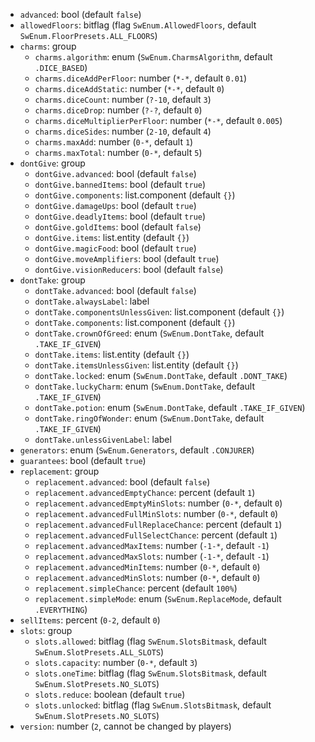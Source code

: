 * `advanced`: bool (default `false`)
* `allowedFloors`: bitflag (flag `SwEnum.AllowedFloors`, default `SwEnum.FloorPresets.ALL_FLOORS`)
* `charms`: group
  * `charms.algorithm`: enum (`SwEnum.CharmsAlgorithm`, default `.DICE_BASED`)
  * `charms.diceAddPerFloor`: number (`*-*`, default `0.01`)
  * `charms.diceAddStatic`: number (`*-*`, default `0`)
  * `charms.diceCount`: number (`?-10`, default `3`)
  * `charms.diceDrop`: number (`?-?`, default `0`)
  * `charms.diceMultiplierPerFloor`: number (`*-*`, default `0.005`)
  * `charms.diceSides`: number (`2-10`, default `4`)
  * `charms.maxAdd`: number (`0-*`, default `1`)
  * `charms.maxTotal`: number (`0-*`, default `5`)
* `dontGive`: group
  * `dontGive.advanced`: bool (default `false`)
  * `dontGive.bannedItems`: bool (default `true`)
  * `dontGive.components`: list.component (default `{}`)
  * `dontGive.damageUps`: bool (default `true`)
  * `dontGive.deadlyItems`: bool (default `true`)
  * `dontGive.goldItems`: bool (default `false`)
  * `dontGive.items`: list.entity (default `{}`)
  * `dontGive.magicFood`: bool (default `true`)
  * `dontGive.moveAmplifiers`: bool (default `true`)
  * `dontGive.visionReducers`: bool (default `false`)
* `dontTake`: group
  * `dontTake.advanced`: bool (default `false`)
  * `dontTake.alwaysLabel`: label
  * `dontTake.componentsUnlessGiven`: list.component (default `{}`)
  * `dontTake.components`: list.component (default `{}`)
  * `dontTake.crownOfGreed`: enum (`SwEnum.DontTake`, default `.TAKE_IF_GIVEN`)
  * `dontTake.items`: list.entity (default `{}`)
  * `dontTake.itemsUnlessGiven`: list.entity (default `{}`)
  * `dontTake.locked`: enum (`SwEnum.DontTake`, default `.DONT_TAKE`)
  * `dontTake.luckyCharm`: enum (`SwEnum.DontTake`, default `.TAKE_IF_GIVEN`)
  * `dontTake.potion`: enum (`SwEnum.DontTake`, default `.TAKE_IF_GIVEN`)
  * `dontTake.ringOfWonder`: enum (`SwEnum.DontTake`, default `.TAKE_IF_GIVEN`)
  * `dontTake.unlessGivenLabel`: label
* `generators`: enum (`SwEnum.Generators`, default `.CONJURER`)
* `guarantees`: bool (default `true`)
* `replacement`: group
  * `replacement.advanced`: bool (default `false`)
  * `replacement.advancedEmptyChance`: percent (default `1`)
  * `replacement.advancedEmptyMinSlots`: number (`0-*`, default `0`)
  * `replacement.advancedFullMinSlots`: number (`0-*`, default `0`)
  * `replacement.advancedFullReplaceChance`: percent (default `1`)
  * `replacement.advancedFullSelectChance`: percent (default `1`)
  * `replacement.advancedMaxItems`: number (`-1-*`, default `-1`)
  * `replacement.advancedMaxSlots`: number (`-1-*`, default `-1`)
  * `replacement.advancedMinItems`: number (`0-*`, default `0`)
  * `replacement.advancedMinSlots`: number (`0-*`, default `0`)
  * `replacement.simpleChance`: percent (default `100%`)
  * `replacement.simpleMode`: enum (`SwEnum.ReplaceMode`, default `.EVERYTHING`)
* `sellItems`: percent (`0-2`, default `0`)
* `slots`: group
  * `slots.allowed`: bitflag (flag `SwEnum.SlotsBitmask`, default `SwEnum.SlotPresets.ALL_SLOTS`)
  * `slots.capacity`: number (`0-*`, default `3`)
  * `slots.oneTime`: bitflag (flag `SwEnum.SlotsBitmask`, default `SwEnum.SlotPresets.NO_SLOTS`)
  * `slots.reduce`: boolean (default `true`)
  * `slots.unlocked`: bitflag (flag `SwEnum.SlotsBitmask`, default `SwEnum.SlotPresets.NO_SLOTS`)
* `version`: number (`2`, cannot be changed by players)